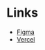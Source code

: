 # Links

- [Figma](https://www.figma.com/file/Bm8rKGuk67XeRQDrC4m0t8/AdCreative.ai-Case?type=design&t=WjV037i7ikVZlTSE-6)
- [Vercel](https://adcreative-case-livid.vercel.app/)
